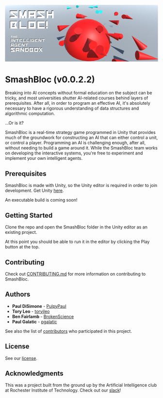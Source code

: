 ![Screenshot](Docs/logo_v1.png)

# SmashBloc (v0.0.2.2)

Breaking into AI concepts without formal education on the subject can be tricky, and most universities shutter AI-related courses behind layers of prerequisites. After all, in order to program an effective AI, it's absolutely necessary to have a rigorous understanding of data structures and algorithmic computation.

...Or is it?

SmashBloc is a real-time strategy game programmed in Unity that provides much of the groundwork for constructing an AI that can either control a unit, or control a player. Programming an AI is challenging enough, after all, without needing to build a game around it. While the SmashBloc team works on developing the interactive systems, you're free to experiment and implement your own intelligent agents.

## Prerequisites

SmashBloc is made with Unity, so the Unity editor is required in order to join development. Get Unity [here](https://unity3d.com/).

An executable build is coming soon!

## Getting Started

Clone the repo and open the SmashBloc folder in the Unity editor as an existing project.

At this point you should be able to run it in the editor by clicking the Play button at the top.

## Contributing

Check out [CONTRIBUTING.md](Docs/CONTRIBUTING.md) for more information on contributing to SmashBloc.

## Authors

* **Paul DiSimone** - [PulpyPaul](https://github.com/PulpyPaul)
* **Tory Leo** - [toryjleo](https://github.com/toryjleo)
* **Ben Fairlamb** - [BrokenScience](https://github.com/BrokenScience)
* **Paul Galatic** - [pgalatic](https://github.com/pgalatic)

See also the list of [contributors](https://github.com/RITficialIntelligence/SmashBloc/graphs/contributors) who participated in this project.

## License

See our [license](LICENSE).

## Acknowledgments

This was a project built from the ground up by the Artificial Intelligence club at Rochester Institute of Technology. Check out our [slack](https://ritficialintelligence.slack.com/messages/general/)!
